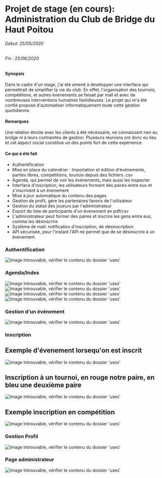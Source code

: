 # Projet de stage (en cours): Administration du Club de Bridge du Haut Poitou

###### Début: 25/05/2020
###### Fin  : 25/06/2020

#### Synopsis
Dans le cadre d'un stage, j'ai été amené à developper une interface qui permettrait de simplifier la vie du club. 
En effet, l'organisation des tournois, compétitions, et autres évenements se faisait par mail et avec de nombreuses interventions humaines fastidieuses. Le projet qui m'a été confié propose d'automatiser informatiquement toute cette gestion quotidienne.

#### Remarques
Une relation étroite avec les clients a été nécessaire, ne connaissant rien au bridge ni à leurs contraintes de gestion. Plusieurs réunions ont donc eu lieu et cet aspect social constitue un des points fort de cette expérience.

#### Ce qui à été fait
* Authentification
* Mise en place du calendrier : Importation et édition d'événements, parties libres, compétitions, tounois depuis des fichiers .csv
* Agenda, qui permet de voir les événements, mais aussi les inspecter
* Interface d'inscription, les utilisateurs forment des paires entre eux et s'inscrivent à un évenement
* Mise à jour automatique du contenu des pages
* Gestion de profil, gére les partenaires favoris de l'utilisateur
* Gestion du statut des joueurs par l'administrateur
* Export de liste de participants d'un évenement en pdf/csv
* L'administrateur peut former des paires et inscrire les gens entre eux, comme les désinscrire
* Système de mail: notification d'inscription, de désinscription
* API sécurisée, pour l'instant l'API ne permet que de se désinscrire à un évenement.

### Authentification
![Image Introuvable, vérifier le contenu du dossier 'uses'](uses/login.png)

### Agenda/Index
![Image Introuvable, vérifier le contenu du dossier 'uses'](uses/agendawk.png)
![Image Introuvable, vérifier le contenu du dossier 'uses'](uses/planning.png)
![Image Introuvable, vérifier le contenu du dossier 'uses'](uses/agendam.png)
![Image Introuvable, vérifier le contenu du dossier 'uses'](uses/agendad.png)

### Gestion d'un événement
![Image Introuvable, vérifier le contenu du dossier 'uses'](uses/agendaeditevent.png)

### Inscription
## Exemple d'évenement lorsequ'on est inscrit
![Image Introuvable, vérifier le contenu du dossier 'uses'](uses/evenementinscrit.png)
## Inscription à un tournoi, en rouge notre paire, en bleu une deuxième paire
![Image Introuvable, vérifier le contenu du dossier 'uses'](uses/evenemeninscription.png)
## Exemple inscription en compétition
![Image Introuvable, vérifier le contenu du dossier 'uses'](uses/evenenementinscriptionparticularite.png)

### Gestion Profil
![Image Introuvable, vérifier le contenu du dossier 'uses'](uses/favoris.png)

### Page administrateur
![Image Introuvable, vérifier le contenu du dossier 'uses'](uses/importbasecsv.png)
